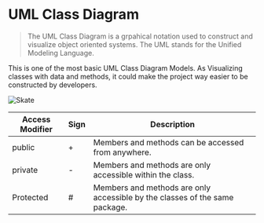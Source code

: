 # UML Class Diagram

> The UML Class Diagram is a grpahical notation used to construct and visualize object oriented systems. The UML stands for the Unified Modeling Language.



This is one of the most basic UML Class Diagram Models. As Visualizing classes with data and methods, it could make the project way easier to be constructed by developers.



![Skate](/Users/jake2/TIL/UML/img/Skate.png)



| Access Modifier | Sign | Description                                                  |
| --------------- | ---- | ------------------------------------------------------------ |
| public          | +    | Members and methods can be accessed from anywhere.           |
| private         | -    | Members and methods are only accessible within the class.    |
| Protected       | #    | Members and methods are only accessible by the classes of the same package. |

